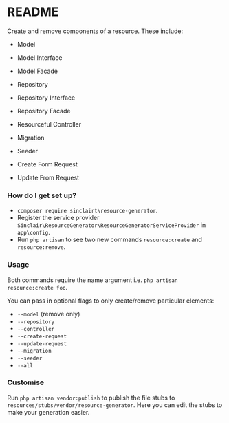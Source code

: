 # README #

Create and remove components of a resource. These include:

* Model

* Model Interface

* Model Facade

* Repository

* Repository Interface

* Repository Facade

* Resourceful Controller

* Migration

* Seeder

* Create Form Request

* Update From Request


### How do I get set up? ###

* ``` composer require sinclairt\resource-generator ```.
* Register the service provider ``` Sinclair\ResourceGenerator\ResourceGeneratorServiceProvider ``` in ``` app\config ```.
* Run ``` php artisan ``` to see two new commands ``` resource:create ``` and ``` resource:remove ```.

### Usage ###

Both commands require the name argument i.e. ``` php artisan resource:create foo ```.

You can pass in optional flags to only create/remove particular elements:

- ``` --model ``` (remove only)
- ``` --repository ```
- ``` --controller ```
- ``` --create-request ```
- ``` --update-request ```
- ``` --migration ```
- ``` --seeder ```
- ``` --all ```

### Customise ###
Run ``` php artisan vendor:publish ``` to publish the file stubs to ``` resources/stubs/vendor/resource-generator ```. Here you can edit the stubs to make your generation easier.

